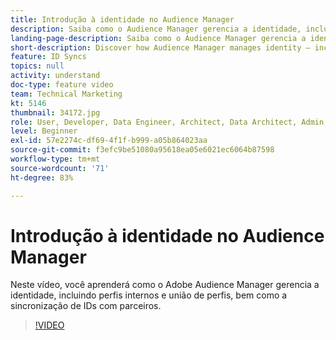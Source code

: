 ```yaml
---
title: Introdução à identidade no Audience Manager
description: Saiba como o Audience Manager gerencia a identidade, incluindo perfis internos e união de perfis, bem como a sincronização de ID com parceiros.
landing-page-description: Saiba como o Audience Manager gerencia a identidade, incluindo perfis internos e união de perfis, bem como a sincronização de ID com parceiros.
short-description: Discover how Audience Manager manages identity – including internal profiles and profile merging, plus ID syncing with partners.
feature: ID Syncs
topics: null
activity: understand
doc-type: feature video
team: Technical Marketing
kt: 5146
thumbnail: 34172.jpg
role: User, Developer, Data Engineer, Architect, Data Architect, Admin, Leader
level: Beginner
exl-id: 57e2274c-df69-4f1f-b999-a05b864023aa
source-git-commit: f3efc9be51080a95618ea05e6021ec6064b87598
workflow-type: tm+mt
source-wordcount: '71'
ht-degree: 83%

---
```


# Introdução à identidade no Audience Manager

Neste vídeo, você aprenderá como o Adobe Audience Manager gerencia a identidade, incluindo perfis internos e união de perfis, bem como a sincronização de IDs com parceiros.

>[!VIDEO](https://video.tv.adobe.com/v/34172/?quality=12)
